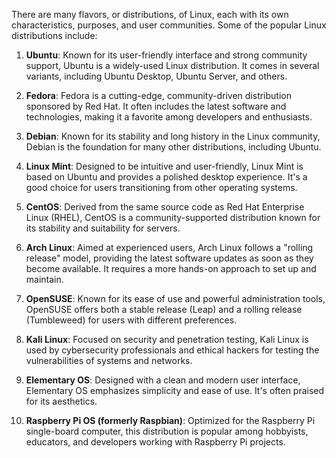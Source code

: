 There are many flavors, or distributions, of Linux, each with its own characteristics, purposes, and user communities. Some of the popular Linux distributions include:

1. **Ubuntu**: Known for its user-friendly interface and strong community support, Ubuntu is a widely-used Linux distribution. It comes in several variants, including Ubuntu Desktop, Ubuntu Server, and others.
    
2. **Fedora**: Fedora is a cutting-edge, community-driven distribution sponsored by Red Hat. It often includes the latest software and technologies, making it a favorite among developers and enthusiasts.
    
3. **Debian**: Known for its stability and long history in the Linux community, Debian is the foundation for many other distributions, including Ubuntu.
    
4. **Linux Mint**: Designed to be intuitive and user-friendly, Linux Mint is based on Ubuntu and provides a polished desktop experience. It's a good choice for users transitioning from other operating systems.
    
5. **CentOS**: Derived from the same source code as Red Hat Enterprise Linux (RHEL), CentOS is a community-supported distribution known for its stability and suitability for servers.
    
6. **Arch Linux**: Aimed at experienced users, Arch Linux follows a "rolling release" model, providing the latest software updates as soon as they become available. It requires a more hands-on approach to set up and maintain.
    
7. **OpenSUSE**: Known for its ease of use and powerful administration tools, OpenSUSE offers both a stable release (Leap) and a rolling release (Tumbleweed) for users with different preferences.
    
8. **Kali Linux**: Focused on security and penetration testing, Kali Linux is used by cybersecurity professionals and ethical hackers for testing the vulnerabilities of systems and networks.
    
9. **Elementary OS**: Designed with a clean and modern user interface, Elementary OS emphasizes simplicity and ease of use. It's often praised for its aesthetics.
    
10. **Raspberry Pi OS (formerly Raspbian)**: Optimized for the Raspberry Pi single-board computer, this distribution is popular among hobbyists, educators, and developers working with Raspberry Pi projects.